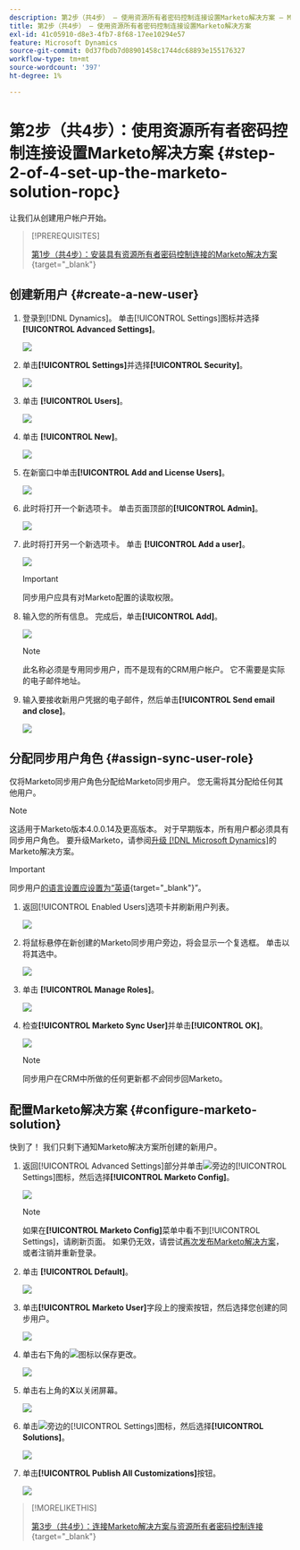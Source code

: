 ```yaml
---
description: 第2步（共4步） — 使用资源所有者密码控制连接设置Marketo解决方案 — Marketo文档 — 产品文档
title: 第2步（共4步） — 使用资源所有者密码控制连接设置Marketo解决方案
exl-id: 41c05910-d8e3-4fb7-8f68-17ee10294e57
feature: Microsoft Dynamics
source-git-commit: 0d37fbdb7d08901458c1744dc68893e155176327
workflow-type: tm+mt
source-wordcount: '397'
ht-degree: 1%

---
```


# 第2步（共4步）：使用资源所有者密码控制连接设置Marketo解决方案 {#step-2-of-4-set-up-the-marketo-solution-ropc}

让我们从创建用户帐户开始。

>[!PREREQUISITES]
>
>[第1步（共4步）：安装具有资源所有者密码控制连接的Marketo解决方案](/help/marketo/product-docs/crm-sync/microsoft-dynamics-sync/sync-setup/microsoft-dynamics-365-with-ropc-connection/step-1-of-4-install.md){target="_blank"}

## 创建新用户 {#create-a-new-user}

1. 登录到[!DNL Dynamics]。 单击[!UICONTROL Settings]图标并选择&#x200B;**[!UICONTROL Advanced Settings]**。

   ![](assets/one.png)

1. 单击&#x200B;**[!UICONTROL Settings]**&#x200B;并选择&#x200B;**[!UICONTROL Security]**。

   ![](assets/two.png)

1. 单击 **[!UICONTROL Users]**。

   ![](assets/three.png)

1. 单击 **[!UICONTROL New]**。

   ![](assets/four.png)

1. 在新窗口中单击&#x200B;**[!UICONTROL Add and License Users]**。

   ![](assets/five.png)

1. 此时将打开一个新选项卡。 单击页面顶部的&#x200B;**[!UICONTROL Admin]**。

   ![](assets/six.png)

1. 此时将打开另一个新选项卡。 单击 **[!UICONTROL Add a user]**。

   ![](assets/seven.png)

   >[!IMPORTANT]
   >
   >同步用户应具有对Marketo配置的读取权限。

1. 输入您的所有信息。 完成后，单击&#x200B;**[!UICONTROL Add]**。

   ![](assets/eight.png)

   >[!NOTE]
   >
   >此名称必须是专用同步用户，而不是现有的CRM用户帐户。 它不需要是实际的电子邮件地址。

1. 输入要接收新用户凭据的电子邮件，然后单击&#x200B;**[!UICONTROL Send email and close]**。

   ![](assets/nine.png)

## 分配同步用户角色 {#assign-sync-user-role}

仅将Marketo同步用户角色分配给Marketo同步用户。 您无需将其分配给任何其他用户。

>[!NOTE]
>
>这适用于Marketo版本4.0.0.14及更高版本。 对于早期版本，所有用户都必须具有同步用户角色。 要升级Marketo，请参阅[升级 [!DNL Microsoft Dynamics]](/help/marketo/product-docs/crm-sync/microsoft-dynamics-sync/sync-setup/update-the-marketo-solution-for-microsoft-dynamics.md)的Marketo解决方案。

>[!IMPORTANT]
>
>同步用户[的语言设置应设置为“英语](https://learn.microsoft.com/en-us/power-platform/admin/enable-languages){target="_blank"}”。

1. 返回[!UICONTROL Enabled Users]选项卡并刷新用户列表。

   ![](assets/ten.png)

1. 将鼠标悬停在新创建的Marketo同步用户旁边，将会显示一个复选框。 单击以将其选中。

   ![](assets/eleven.png)

1. 单击 **[!UICONTROL Manage Roles]**。

   ![](assets/twelve.png)

1. 检查&#x200B;**[!UICONTROL Marketo Sync User]**&#x200B;并单击&#x200B;**[!UICONTROL OK]**。

   ![](assets/thirteen.png)

   >[!NOTE]
   >
   >同步用户在CRM中所做的任何更新都&#x200B;_不会_&#x200B;同步回Marketo。

## 配置Marketo解决方案 {#configure-marketo-solution}

快到了！ 我们只剩下通知Marketo解决方案所创建的新用户。

1. 返回[!UICONTROL Advanced Settings]部分并单击![](assets/image2015-5-13-15-3a49-3a19.png)旁边的[!UICONTROL Settings]图标，然后选择&#x200B;**[!UICONTROL Marketo Config]**。

   ![](assets/fourteen.png)

   >[!NOTE]
   >
   >如果在&#x200B;**[!UICONTROL Marketo Config]**&#x200B;菜单中看不到[!UICONTROL Settings]，请刷新页面。 如果仍无效，请尝试[再次发布Marketo解决方案](/help/marketo/product-docs/crm-sync/microsoft-dynamics-sync/sync-setup/microsoft-dynamics-365-with-ropc-connection/step-1-of-4-install.md)，或者注销并重新登录。

1. 单击 **[!UICONTROL Default]**。

   ![](assets/fifteen.png)

1. 单击&#x200B;**[!UICONTROL Marketo User]**&#x200B;字段上的搜索按钮，然后选择您创建的同步用户。

   ![](assets/sixteen.png)

1. 单击右下角的![](assets/image2015-3-13-15-3a10-3a11.png)图标以保存更改。

   ![](assets/image2015-3-13-15-3a3-3a3.png)

1. 单击右上角的&#x200B;**X**&#x200B;以关闭屏幕。

   ![](assets/seventeen.png)

1. 单击![](assets/image2015-5-13-15-3a49-3a19-1.png)旁边的[!UICONTROL Settings]图标，然后选择&#x200B;**[!UICONTROL Solutions]**。

   ![](assets/eighteen.png)

1. 单击&#x200B;**[!UICONTROL Publish All Customizations]**&#x200B;按钮。

   ![](assets/nineteen.png)

>[!MORELIKETHIS]
>
>[第3步（共4步）：连接Marketo解决方案与资源所有者密码控制连接](/help/marketo/product-docs/crm-sync/microsoft-dynamics-sync/sync-setup/microsoft-dynamics-365-with-ropc-connection/step-3-of-4-set-up.md){target="_blank"}
